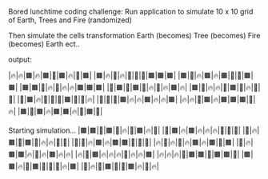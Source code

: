 Bored lunchtime coding challenge: Run application to simulate 10 x 10 grid of Earth, Trees and Fire (randomized)

Then simulate the cells transformation Earth (becomes) Tree (becomes) Fire (becomes) Earth ect..

output: 

|🔥|🔥|🟫|🔥|🟫|🌲|🟫|🔥|🌲|🟫|
|🟫|🔥|🌲|🔥|🌲|🌲|🌲|🟫|🟫|🟫|
|🟫|🌲|🔥|🟫|🔥|🟫|🌲|🌲|🟫|🟫|
|🟫|🟫|🌲|🔥|🌲|🔥|🔥|🟫|🟫|🟫|
|🌲|🟫|🌲|🟫|🌲|🔥|🌲|🔥|🟫|🔥|
|🟫|🌲|🔥|🔥|🌲|🟫|🌲|🔥|🌲|🌲|
|🌲|🟫|🔥|🌲|🌲|🌲|🟫|🌲|🌲|🔥|
|🌲|🌲|🌲|🟫|🔥|🔥|🟫|🔥|🔥|🟫|
|🔥|🔥|🌲|🟫|🔥|🟫|🟫|🟫|🌲|🔥|
|🟫|🌲|🟫|🔥|🟫|🟫|🔥|🌲|🟫|🌲|

Starting simulation...
|🟫|🟫|🌲|🟫|🌲|🔥|🌲|🟫|🔥|🌲|
|🌲|🟫|🔥|🟫|🔥|🔥|🔥|🌲|🌲|🌲|
|🌲|🔥|🟫|🌲|🟫|🌲|🔥|🔥|🌲|🌲|
|🌲|🌲|🔥|🟫|🔥|🟫|🟫|🌲|🌲|🌲|
|🔥|🌲|🔥|🌲|🔥|🟫|🔥|🟫|🌲|🟫|
|🌲|🔥|🟫|🟫|🔥|🌲|🔥|🟫|🔥|🔥|
|🔥|🌲|🟫|🔥|🔥|🔥|🌲|🔥|🔥|🟫|
|🔥|🔥|🔥|🌲|🟫|🟫|🌲|🟫|🟫|🌲|
|🟫|🟫|🔥|🌲|🟫|🌲|🌲|🌲|🔥|🟫|
|🌲|🔥|🌲|🟫|🌲|🌲|🟫|🔥|🌲|🔥|
